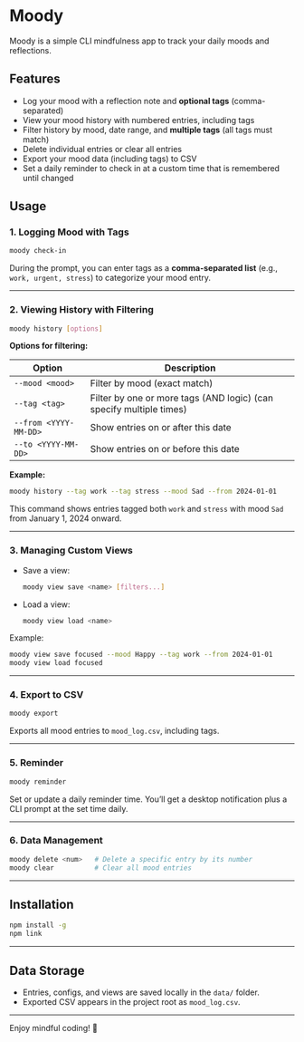 # Moody

Moody is a simple CLI mindfulness app to track your daily moods and reflections.

## Features

- Log your mood with a reflection note and **optional tags** (comma-separated)  
- View your mood history with numbered entries, including tags  
- Filter history by mood, date range, and **multiple tags** (all tags must match)  
- Delete individual entries or clear all entries  
- Export your mood data (including tags) to CSV  
- Set a daily reminder to check in at a custom time that is remembered until changed  

## Usage

### 1. Logging Mood with Tags

```bash
moody check-in
```

During the prompt, you can enter tags as a **comma-separated list** (e.g., `work, urgent, stress`) to categorize your mood entry.

---

### 2. Viewing History with Filtering

```bash
moody history [options]
```

**Options for filtering:**

| Option        | Description                                |
|---------------|--------------------------------------------|
| `--mood <mood>`    | Filter by mood (exact match)                |
| `--tag <tag>`      | Filter by one or more tags (AND logic) (can specify multiple times) |
| `--from <YYYY-MM-DD>` | Show entries on or after this date          |
| `--to <YYYY-MM-DD>`   | Show entries on or before this date         |

**Example:**

```bash
moody history --tag work --tag stress --mood Sad --from 2024-01-01
```

This command shows entries tagged both `work` and `stress` with mood `Sad` from January 1, 2024 onward.

---

### 3. Managing Custom Views

- Save a view:

  ```bash
  moody view save <name> [filters...]
  ```

- Load a view:

  ```bash
  moody view load <name>
  ```

Example:

```bash
moody view save focused --mood Happy --tag work --from 2024-01-01
moody view load focused
```

---

### 4. Export to CSV

```bash
moody export
```

Exports all mood entries to `mood_log.csv`, including tags.

---

### 5. Reminder

```bash
moody reminder
```

Set or update a daily reminder time. You’ll get a desktop notification plus a CLI prompt at the set time daily.

---

### 6. Data Management

```bash
moody delete <num>   # Delete a specific entry by its number
moody clear          # Clear all mood entries
```

---

## Installation

```bash
npm install -g
npm link
```

---

## Data Storage

- Entries, configs, and views are saved locally in the `data/` folder.  
- Exported CSV appears in the project root as `mood_log.csv`.

---

Enjoy mindful coding! 🌱
